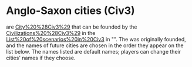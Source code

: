 # Anglo-Saxon cities (Civ3)

 are [City%20%28Civ3%29](cities) that can be founded by the [Civilizations%20%28Civ3%29](civilization) in the [List%20of%20scenarios%20in%20Civ3](scenario) in "". The was originally founded, and the names of future cities are chosen in the order they appear on the list below.
The names listed are default names; players can change their cities' names if they choose.